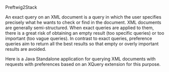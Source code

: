 Preftwig2Stack

An exact query on an XML document is a query in which the user specifies precisely what he
wants to check or find in the document. XML documents are generally semi-structured.
When exact queries are applied to them, there is a great risk of obtaining an empty result
(too specific queries) or too important (too vague queries). In contrast to exact queries,
preference queries aim to return all the best results so that empty or overly important
results are avoided.

Here is a Java Standalone application for querying XML documents with requests with preferences based on an XQuery extension for this purpose.

